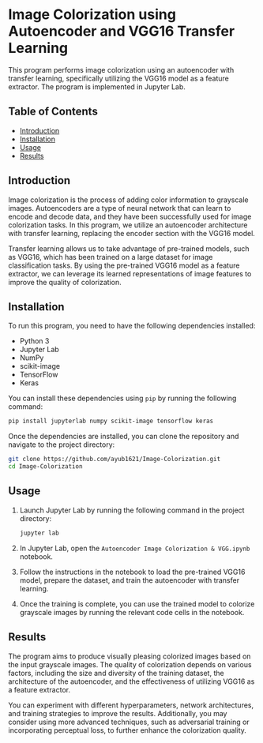 # Image Colorization using Autoencoder and VGG16 Transfer Learning

This program performs image colorization using an autoencoder with transfer learning, specifically utilizing the VGG16 model as a feature extractor. The program is implemented in Jupyter Lab.

## Table of Contents
- [Introduction](#introduction)
- [Installation](#installation)
- [Usage](#usage)
- [Results](#results)

## Introduction
Image colorization is the process of adding color information to grayscale images. Autoencoders are a type of neural network that can learn to encode and decode data, and they have been successfully used for image colorization tasks. In this program, we utilize an autoencoder architecture with transfer learning, replacing the encoder section with the VGG16 model.

Transfer learning allows us to take advantage of pre-trained models, such as VGG16, which has been trained on a large dataset for image classification tasks. By using the pre-trained VGG16 model as a feature extractor, we can leverage its learned representations of image features to improve the quality of colorization.

## Installation
To run this program, you need to have the following dependencies installed:

- Python 3
- Jupyter Lab
- NumPy
- scikit-image
- TensorFlow
- Keras

You can install these dependencies using `pip` by running the following command:

```bash
pip install jupyterlab numpy scikit-image tensorflow keras
```

Once the dependencies are installed, you can clone the repository and navigate to the project directory:

```bash
git clone https://github.com/ayub1621/Image-Colorization.git
cd Image-Colorization
```

## Usage
1. Launch Jupyter Lab by running the following command in the project directory:
   ```bash
   jupyter lab
   ```

2. In Jupyter Lab, open the `Autoencoder Image Colorization & VGG.ipynb` notebook.

3. Follow the instructions in the notebook to load the pre-trained VGG16 model, prepare the dataset, and train the autoencoder with transfer learning.

4. Once the training is complete, you can use the trained model to colorize grayscale images by running the relevant code cells in the notebook.

## Results
The program aims to produce visually pleasing colorized images based on the input grayscale images. The quality of colorization depends on various factors, including the size and diversity of the training dataset, the architecture of the autoencoder, and the effectiveness of utilizing VGG16 as a feature extractor.

You can experiment with different hyperparameters, network architectures, and training strategies to improve the results. Additionally, you may consider using more advanced techniques, such as adversarial training or incorporating perceptual loss, to further enhance the colorization quality.
